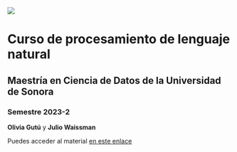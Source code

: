 ![](https://mcd.unison.mx/wp-content/themes/awaken/img/logo_mcd.png)

# Curso de procesamiento de lenguaje natural

## Maestría en Ciencia de Datos de la Universidad de Sonora

### Semestre 2023-2

**Olivia Gutú** y **Julio Waissman**


Puedes acceder al material [en este enlace](https://mcd-unison.github.io/pln/)